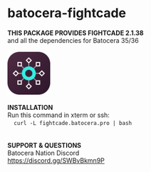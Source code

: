 # batocera-fightcade
<b>THIS PACKAGE PROVIDES FIGHTCADE 2.1.38 <br>
</b></i>and all the dependencies for Batocera 35/36 </i> <br>
<br>
<img src="https://github.com/uureel/batocera-fightcade/raw/main/installer/icong.png" width=96 height=96 /><b><i></b></i><br>
<br>
<b>INSTALLATION</b> <br>
Run this command in xterm or ssh: </font></b></i><br>
```   curl -L fightcade.batocera.pro | bash   ``` <br>
<br>
<br>
<b>SUPPORT & QUESTIONS</b> <br> 
</i>Batocera Nation Discord</i><br>
https://discord.gg/SWBvBkmn9P

